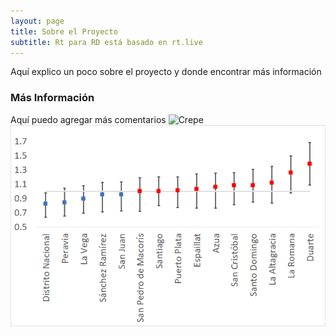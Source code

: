 ```yaml
---
layout: page
title: Sobre el Proyecto
subtitle: Rt para RD está basado en rt.live
---
```

Aquí explico un poco sobre el proyecto y donde encontrar más información

### Más Información
Aquí puedo agregar más comentarios
![Crepe](<img src="/assets/img/Estimaciones/actual.png?raw=true"/>)
![image](/assets/img/Estimaciones/actual.png)
